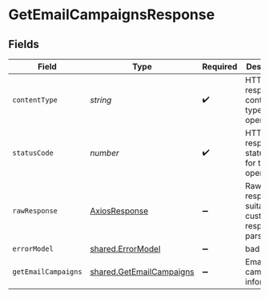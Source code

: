# GetEmailCampaignsResponse


## Fields

| Field                                                                | Type                                                                 | Required                                                             | Description                                                          |
| -------------------------------------------------------------------- | -------------------------------------------------------------------- | -------------------------------------------------------------------- | -------------------------------------------------------------------- |
| `contentType`                                                        | *string*                                                             | :heavy_check_mark:                                                   | HTTP response content type for this operation                        |
| `statusCode`                                                         | *number*                                                             | :heavy_check_mark:                                                   | HTTP response status code for this operation                         |
| `rawResponse`                                                        | [AxiosResponse](https://axios-http.com/docs/res_schema)              | :heavy_minus_sign:                                                   | Raw HTTP response; suitable for custom response parsing              |
| `errorModel`                                                         | [shared.ErrorModel](../../models/shared/errormodel.md)               | :heavy_minus_sign:                                                   | bad request                                                          |
| `getEmailCampaigns`                                                  | [shared.GetEmailCampaigns](../../models/shared/getemailcampaigns.md) | :heavy_minus_sign:                                                   | Email campaigns informations                                         |